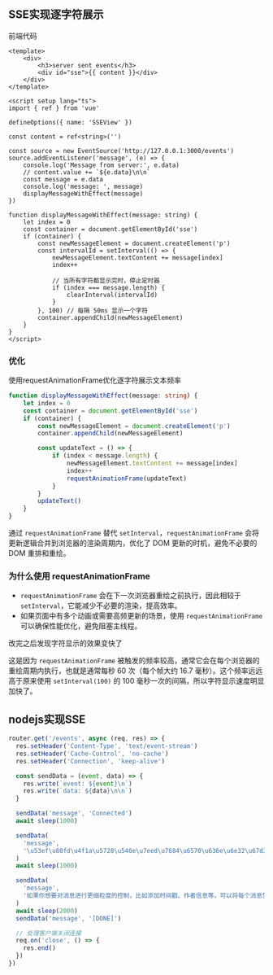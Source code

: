 ## SSE实现逐字符展示

前端代码

```vue
<template>
    <div>
        <h3>server sent events</h3>
        <div id="sse">{{ content }}</div>
    </div>
</template>

<script setup lang="ts">
import { ref } from 'vue'

defineOptions({ name: 'SSEView' })

const content = ref<string>('')

const source = new EventSource('http://127.0.0.1:3000/events')
source.addEventListener('message', (e) => {
    console.log('Message from server:', e.data)
    // content.value += `${e.data}\n\n`
    const message = e.data
    console.log('message: ', message)
    displayMessageWithEffect(message)
})

function displayMessageWithEffect(message: string) {
    let index = 0
    const container = document.getElementById('sse')
    if (container) {
        const newMessageElement = document.createElement('p')
        const intervalId = setInterval(() => {
            newMessageElement.textContent += message[index]
            index++

            // 当所有字符都显示完时，停止定时器
            if (index === message.length) {
                clearInterval(intervalId)
            }
        }, 100) // 每隔 50ms 显示一个字符
        container.appendChild(newMessageElement)
    }
}
</script>

```

### 优化

使用requestAnimationFrame优化逐字符展示文本频率

```ts
function displayMessageWithEffect(message: string) {
    let index = 0
    const container = document.getElementById('sse')
    if (container) {
        const newMessageElement = document.createElement('p')
        container.appendChild(newMessageElement)

        const updateText = () => {
            if (index < message.length) {
                newMessageElement.textContent += message[index]
                index++
                requestAnimationFrame(updateText)
            }
        }
        updateText()
    }
}
```



通过 `requestAnimationFrame` 替代 `setInterval`，`requestAnimationFrame` 会将更新逻辑合并到浏览器的渲染周期内，优化了 DOM 更新的时机，避免不必要的 DOM 重排和重绘。

### 为什么使用 requestAnimationFrame

- `requestAnimationFrame` 会在下一次浏览器重绘之前执行，因此相较于 `setInterval`，它能减少不必要的渲染，提高效率。
- 如果页面中有多个动画或需要高频更新的场景，使用 `requestAnimationFrame` 可以确保性能优化，避免阻塞主线程。

改完之后发现字符显示的效果变快了

这是因为 `requestAnimationFrame` 被触发的频率较高，通常它会在每个浏览器的重绘周期内执行，也就是通常每秒 60 次（每个帧大约 16.7 毫秒）。这个频率远远高于原来使用 `setInterval(100)` 的 100 毫秒一次的间隔，所以字符显示速度明显加快了。





## nodejs实现SSE

```js
router.get('/events', async (req, res) => {
  res.setHeader('Content-Type', 'text/event-stream')
  res.setHeader('Cache-Control', 'no-cache')
  res.setHeader('Connection', 'keep-alive')

  const sendData = (event, data) => {
    res.write(`event: ${event}\n`)
    res.write(`data: ${data}\n\n`)
  }

  sendData('message', 'Connected')
  await sleep(1000)

  sendData(
    'message',
    '\u53ef\u80fd\u4f1a\u5728\u540e\u7eed\u7684\u6570\u636e\u6e32\u67d3\u65f6\u51fa\u73b0\u4e0d\u5fc5\u8981\u7684\u91cd\u590d\u64cd\u4f5c\uff0c'
  )
  await sleep(1000)

  sendData(
    'message',
    '如果你想要对消息进行更细粒度的控制，比如添加时间戳、作者信息等，可以将每个消息包装成一个更复杂的 HTML 元素。'
  )
  await sleep(2000)
  sendData('message', '[DONE]')

  // 处理客户端关闭连接
  req.on('close', () => {
    res.end()
  })
})
```

